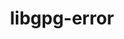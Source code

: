 ---
title: "libgpg-error"
layout: cache
categories: [package, develop]
meta: {"versions": ["1.45", "1.46", "1.47"], "compilers": ["gcc@=11.1.0", "gcc@=11.3.0", "gcc@=7.3.1", "gcc@=7.5.0"], "oss": ["amzn2", "ubuntu18.04", "ubuntu20.04", "ubuntu22.04"], "platforms": ["linux"], "targets": ["aarch64", "neoverse_n1", "ppc64le", "x86_64", "x86_64_v3"], "stacks": ["aws-ahug", "aws-ahug-aarch64", "data-vis-sdk", "e4s", "e4s-power", "radiuss", "root", "tutorial"], "num_specs": 39, "num_specs_by_stack": {"root": 39, "aws-ahug-aarch64": 16, "aws-ahug": 2, "tutorial": 13, "radiuss": 13, "e4s-power": 3, "data-vis-sdk": 2, "e4s": 2}}
spec_details: [{"hash": "i3daz4cjshrmuchddym2wqvlbj5mznbu", "compiler": "gcc@=7.3.1", "versions": ["1.46"], "os": "amzn2", "platform": "linux", "target": "aarch64", "variants": ["build_system=autotools"], "stacks": ["root", "aws-ahug-aarch64"], "size": "-", "tarball": "https://binaries.spack.io/develop/build_cache/linux-amzn2-aarch64/gcc-7.3.1/libgpg-error-1.46/linux-amzn2-aarch64-gcc-7.3.1-libgpg-error-1.46-i3daz4cjshrmuchddym2wqvlbj5mznbu.spack"}, {"hash": "beionb6cxpucvvs2hqkdvxq6itsd2nfe", "compiler": "gcc@=7.3.1", "versions": ["1.47"], "os": "amzn2", "platform": "linux", "target": "aarch64", "variants": ["build_system=autotools"], "stacks": ["root", "aws-ahug-aarch64"], "size": "-", "tarball": "https://binaries.spack.io/develop/build_cache/linux-amzn2-aarch64/gcc-7.3.1/libgpg-error-1.47/linux-amzn2-aarch64-gcc-7.3.1-libgpg-error-1.47-beionb6cxpucvvs2hqkdvxq6itsd2nfe.spack"}, {"hash": "fkzfzw3bizm3xgk3kchaaqwuifoi2mg3", "compiler": "gcc@=7.3.1", "versions": ["1.47"], "os": "amzn2", "platform": "linux", "target": "aarch64", "variants": ["build_system=autotools"], "stacks": ["root", "aws-ahug-aarch64"], "size": "-", "tarball": "https://binaries.spack.io/develop/build_cache/linux-amzn2-aarch64/gcc-7.3.1/libgpg-error-1.47/linux-amzn2-aarch64-gcc-7.3.1-libgpg-error-1.47-fkzfzw3bizm3xgk3kchaaqwuifoi2mg3.spack"}, {"hash": "cle27ndjnnw4xbnnexa6y4xiqqbdzl6h", "compiler": "gcc@=7.3.1", "versions": ["1.47"], "os": "amzn2", "platform": "linux", "target": "aarch64", "variants": ["build_system=autotools"], "stacks": ["root", "aws-ahug-aarch64"], "size": "-", "tarball": "https://binaries.spack.io/develop/build_cache/linux-amzn2-aarch64/gcc-7.3.1/libgpg-error-1.47/linux-amzn2-aarch64-gcc-7.3.1-libgpg-error-1.47-cle27ndjnnw4xbnnexa6y4xiqqbdzl6h.spack"}, {"hash": "kau24lzvhvjhaxixwhczx6sjc3lrym2i", "compiler": "gcc@=7.3.1", "versions": ["1.47"], "os": "amzn2", "platform": "linux", "target": "aarch64", "variants": ["build_system=autotools"], "stacks": ["root", "aws-ahug-aarch64"], "size": "-", "tarball": "https://binaries.spack.io/develop/build_cache/linux-amzn2-aarch64/gcc-7.3.1/libgpg-error-1.47/linux-amzn2-aarch64-gcc-7.3.1-libgpg-error-1.47-kau24lzvhvjhaxixwhczx6sjc3lrym2i.spack"}, {"hash": "cinzj7efzish65jgwrgydcep2534ctit", "compiler": "gcc@=7.3.1", "versions": ["1.47"], "os": "amzn2", "platform": "linux", "target": "aarch64", "variants": ["build_system=autotools"], "stacks": ["root", "aws-ahug-aarch64"], "size": "-", "tarball": "https://binaries.spack.io/develop/build_cache/linux-amzn2-aarch64/gcc-7.3.1/libgpg-error-1.47/linux-amzn2-aarch64-gcc-7.3.1-libgpg-error-1.47-cinzj7efzish65jgwrgydcep2534ctit.spack"}, {"hash": "oa2ou75wo2hoptseoidekq3emvsdqdko", "compiler": "gcc@=7.3.1", "versions": ["1.47"], "os": "amzn2", "platform": "linux", "target": "aarch64", "variants": ["build_system=autotools"], "stacks": ["root", "aws-ahug-aarch64"], "size": "-", "tarball": "https://binaries.spack.io/develop/build_cache/linux-amzn2-aarch64/gcc-7.3.1/libgpg-error-1.47/linux-amzn2-aarch64-gcc-7.3.1-libgpg-error-1.47-oa2ou75wo2hoptseoidekq3emvsdqdko.spack"}, {"hash": "ts3fqsaphwgwwbdmonjbj6pbwe4mmul6", "compiler": "gcc@=7.3.1", "versions": ["1.47"], "os": "amzn2", "platform": "linux", "target": "aarch64", "variants": ["build_system=autotools"], "stacks": ["root", "aws-ahug-aarch64"], "size": "-", "tarball": "https://binaries.spack.io/develop/build_cache/linux-amzn2-aarch64/gcc-7.3.1/libgpg-error-1.47/linux-amzn2-aarch64-gcc-7.3.1-libgpg-error-1.47-ts3fqsaphwgwwbdmonjbj6pbwe4mmul6.spack"}, {"hash": "3avp5hbqr5laycml667utw2unw7r5o5t", "compiler": "gcc@=7.3.1", "versions": ["1.47"], "os": "amzn2", "platform": "linux", "target": "neoverse_n1", "variants": ["build_system=autotools"], "stacks": ["root", "aws-ahug-aarch64"], "size": "-", "tarball": "https://binaries.spack.io/develop/build_cache/linux-amzn2-neoverse_n1/gcc-7.3.1/libgpg-error-1.47/linux-amzn2-neoverse_n1-gcc-7.3.1-libgpg-error-1.47-3avp5hbqr5laycml667utw2unw7r5o5t.spack"}, {"hash": "3yuz5ti5uphta7zon4xfr3r34lubcnow", "compiler": "gcc@=7.3.1", "versions": ["1.47"], "os": "amzn2", "platform": "linux", "target": "neoverse_n1", "variants": ["build_system=autotools"], "stacks": ["root", "aws-ahug-aarch64"], "size": "-", "tarball": "https://binaries.spack.io/develop/build_cache/linux-amzn2-neoverse_n1/gcc-7.3.1/libgpg-error-1.47/linux-amzn2-neoverse_n1-gcc-7.3.1-libgpg-error-1.47-3yuz5ti5uphta7zon4xfr3r34lubcnow.spack"}, {"hash": "bptymslidb2iqlp42uvt5tuetqaappsu", "compiler": "gcc@=7.3.1", "versions": ["1.47"], "os": "amzn2", "platform": "linux", "target": "neoverse_n1", "variants": ["build_system=autotools"], "stacks": ["root", "aws-ahug-aarch64"], "size": "-", "tarball": "https://binaries.spack.io/develop/build_cache/linux-amzn2-neoverse_n1/gcc-7.3.1/libgpg-error-1.47/linux-amzn2-neoverse_n1-gcc-7.3.1-libgpg-error-1.47-bptymslidb2iqlp42uvt5tuetqaappsu.spack"}, {"hash": "qlwoliozjmeqznns7owekfhmytlcmujt", "compiler": "gcc@=7.3.1", "versions": ["1.46"], "os": "amzn2", "platform": "linux", "target": "neoverse_n1", "variants": ["build_system=autotools"], "stacks": ["root", "aws-ahug-aarch64"], "size": "-", "tarball": "https://binaries.spack.io/develop/build_cache/linux-amzn2-neoverse_n1/gcc-7.3.1/libgpg-error-1.46/linux-amzn2-neoverse_n1-gcc-7.3.1-libgpg-error-1.46-qlwoliozjmeqznns7owekfhmytlcmujt.spack"}, {"hash": "4f3abzkv3me65bn2wcvuyxekqmfvw4po", "compiler": "gcc@=7.3.1", "versions": ["1.47"], "os": "amzn2", "platform": "linux", "target": "neoverse_n1", "variants": ["build_system=autotools"], "stacks": ["root", "aws-ahug-aarch64"], "size": "-", "tarball": "https://binaries.spack.io/develop/build_cache/linux-amzn2-neoverse_n1/gcc-7.3.1/libgpg-error-1.47/linux-amzn2-neoverse_n1-gcc-7.3.1-libgpg-error-1.47-4f3abzkv3me65bn2wcvuyxekqmfvw4po.spack"}, {"hash": "afxodvhi7e7vpm22t6urprd56xspcohe", "compiler": "gcc@=7.3.1", "versions": ["1.47"], "os": "amzn2", "platform": "linux", "target": "neoverse_n1", "variants": ["build_system=autotools"], "stacks": ["root", "aws-ahug-aarch64"], "size": "-", "tarball": "https://binaries.spack.io/develop/build_cache/linux-amzn2-neoverse_n1/gcc-7.3.1/libgpg-error-1.47/linux-amzn2-neoverse_n1-gcc-7.3.1-libgpg-error-1.47-afxodvhi7e7vpm22t6urprd56xspcohe.spack"}, {"hash": "nxkupqup2tbngxob5hwdnfumoyrht4br", "compiler": "gcc@=7.3.1", "versions": ["1.47"], "os": "amzn2", "platform": "linux", "target": "neoverse_n1", "variants": ["build_system=autotools"], "stacks": ["root", "aws-ahug-aarch64"], "size": "-", "tarball": "https://binaries.spack.io/develop/build_cache/linux-amzn2-neoverse_n1/gcc-7.3.1/libgpg-error-1.47/linux-amzn2-neoverse_n1-gcc-7.3.1-libgpg-error-1.47-nxkupqup2tbngxob5hwdnfumoyrht4br.spack"}, {"hash": "5vuflg4s4teayntkhsxndgabvuzyu6w2", "compiler": "gcc@=7.3.1", "versions": ["1.47"], "os": "amzn2", "platform": "linux", "target": "neoverse_n1", "variants": ["build_system=autotools"], "stacks": ["root", "aws-ahug-aarch64"], "size": "-", "tarball": "https://binaries.spack.io/develop/build_cache/linux-amzn2-neoverse_n1/gcc-7.3.1/libgpg-error-1.47/linux-amzn2-neoverse_n1-gcc-7.3.1-libgpg-error-1.47-5vuflg4s4teayntkhsxndgabvuzyu6w2.spack"}, {"hash": "md2bhrxdepqwxk25jgwnf6p75s2pq4we", "compiler": "gcc@=7.3.1", "versions": ["1.47"], "os": "amzn2", "platform": "linux", "target": "x86_64_v3", "variants": ["build_system=autotools"], "stacks": ["root", "aws-ahug"], "size": "-", "tarball": "https://binaries.spack.io/develop/build_cache/linux-amzn2-x86_64_v3/gcc-7.3.1/libgpg-error-1.47/linux-amzn2-x86_64_v3-gcc-7.3.1-libgpg-error-1.47-md2bhrxdepqwxk25jgwnf6p75s2pq4we.spack"}, {"hash": "zlqvzlouqgv4xoucx7qw2bsrcs6zx7sn", "compiler": "gcc@=7.3.1", "versions": ["1.47"], "os": "amzn2", "platform": "linux", "target": "x86_64_v3", "variants": ["build_system=autotools"], "stacks": ["root", "aws-ahug"], "size": "-", "tarball": "https://binaries.spack.io/develop/build_cache/linux-amzn2-x86_64_v3/gcc-7.3.1/libgpg-error-1.47/linux-amzn2-x86_64_v3-gcc-7.3.1-libgpg-error-1.47-zlqvzlouqgv4xoucx7qw2bsrcs6zx7sn.spack"}, {"hash": "nce4rmvtew3q6in3cp4ark3igd6gxxwu", "compiler": "gcc@=7.5.0", "versions": ["1.46"], "os": "ubuntu18.04", "platform": "linux", "target": "x86_64", "variants": ["build_system=autotools"], "stacks": ["root", "tutorial", "radiuss"], "size": "-", "tarball": "https://binaries.spack.io/develop/build_cache/linux-ubuntu18.04-x86_64/gcc-7.5.0/libgpg-error-1.46/linux-ubuntu18.04-x86_64-gcc-7.5.0-libgpg-error-1.46-nce4rmvtew3q6in3cp4ark3igd6gxxwu.spack"}, {"hash": "rbq4ypllcmdfpjurh3mjpxno2ojqwrnd", "compiler": "gcc@=7.5.0", "versions": ["1.45"], "os": "ubuntu18.04", "platform": "linux", "target": "x86_64", "variants": [], "stacks": ["root", "tutorial", "radiuss"], "size": "-", "tarball": "https://binaries.spack.io/develop/build_cache/linux-ubuntu18.04-x86_64/gcc-7.5.0/libgpg-error-1.45/linux-ubuntu18.04-x86_64-gcc-7.5.0-libgpg-error-1.45-rbq4ypllcmdfpjurh3mjpxno2ojqwrnd.spack"}, {"hash": "g4r2mzuui6difvyucmytsikntlc3bupz", "compiler": "gcc@=7.5.0", "versions": ["1.46"], "os": "ubuntu18.04", "platform": "linux", "target": "x86_64", "variants": ["build_system=autotools"], "stacks": ["root", "tutorial", "radiuss"], "size": "-", "tarball": "https://binaries.spack.io/develop/build_cache/linux-ubuntu18.04-x86_64/gcc-7.5.0/libgpg-error-1.46/linux-ubuntu18.04-x86_64-gcc-7.5.0-libgpg-error-1.46-g4r2mzuui6difvyucmytsikntlc3bupz.spack"}, {"hash": "rckn7mc4ilfaotlgpzyn54teercfi4bc", "compiler": "gcc@=7.5.0", "versions": ["1.46"], "os": "ubuntu18.04", "platform": "linux", "target": "x86_64", "variants": ["build_system=autotools"], "stacks": ["root", "tutorial", "radiuss"], "size": "-", "tarball": "https://binaries.spack.io/develop/build_cache/linux-ubuntu18.04-x86_64/gcc-7.5.0/libgpg-error-1.46/linux-ubuntu18.04-x86_64-gcc-7.5.0-libgpg-error-1.46-rckn7mc4ilfaotlgpzyn54teercfi4bc.spack"}, {"hash": "csdnnwo5xlm7kwnflx7uiihf2u7ol6fy", "compiler": "gcc@=7.5.0", "versions": ["1.45"], "os": "ubuntu18.04", "platform": "linux", "target": "x86_64", "variants": [], "stacks": ["root", "tutorial", "radiuss"], "size": "-", "tarball": "https://binaries.spack.io/develop/build_cache/linux-ubuntu18.04-x86_64/gcc-7.5.0/libgpg-error-1.45/linux-ubuntu18.04-x86_64-gcc-7.5.0-libgpg-error-1.45-csdnnwo5xlm7kwnflx7uiihf2u7ol6fy.spack"}, {"hash": "d54vk7f6f3zzy6md7ht2dohbugl5syyz", "compiler": "gcc@=7.5.0", "versions": ["1.45"], "os": "ubuntu18.04", "platform": "linux", "target": "x86_64", "variants": [], "stacks": ["root", "tutorial", "radiuss"], "size": "-", "tarball": "https://binaries.spack.io/develop/build_cache/linux-ubuntu18.04-x86_64/gcc-7.5.0/libgpg-error-1.45/linux-ubuntu18.04-x86_64-gcc-7.5.0-libgpg-error-1.45-d54vk7f6f3zzy6md7ht2dohbugl5syyz.spack"}, {"hash": "qf3hvzqpbtxihj54du7ebcj7s74sdzwc", "compiler": "gcc@=7.5.0", "versions": ["1.46"], "os": "ubuntu18.04", "platform": "linux", "target": "x86_64", "variants": ["build_system=autotools"], "stacks": ["root", "tutorial", "radiuss"], "size": "-", "tarball": "https://binaries.spack.io/develop/build_cache/linux-ubuntu18.04-x86_64/gcc-7.5.0/libgpg-error-1.46/linux-ubuntu18.04-x86_64-gcc-7.5.0-libgpg-error-1.46-qf3hvzqpbtxihj54du7ebcj7s74sdzwc.spack"}, {"hash": "risydei75vj3ulhxwx4l7ozvxnnzg7z6", "compiler": "gcc@=7.5.0", "versions": ["1.46"], "os": "ubuntu18.04", "platform": "linux", "target": "x86_64_v3", "variants": ["build_system=autotools"], "stacks": ["root", "tutorial", "radiuss"], "size": "-", "tarball": "https://binaries.spack.io/develop/build_cache/linux-ubuntu18.04-x86_64_v3/gcc-7.5.0/libgpg-error-1.46/linux-ubuntu18.04-x86_64_v3-gcc-7.5.0-libgpg-error-1.46-risydei75vj3ulhxwx4l7ozvxnnzg7z6.spack"}, {"hash": "deaajjvzrkcnsphazcuzwuspwsufcup2", "compiler": "gcc@=7.5.0", "versions": ["1.46"], "os": "ubuntu18.04", "platform": "linux", "target": "x86_64_v3", "variants": ["build_system=autotools"], "stacks": ["root", "tutorial", "radiuss"], "size": "-", "tarball": "https://binaries.spack.io/develop/build_cache/linux-ubuntu18.04-x86_64_v3/gcc-7.5.0/libgpg-error-1.46/linux-ubuntu18.04-x86_64_v3-gcc-7.5.0-libgpg-error-1.46-deaajjvzrkcnsphazcuzwuspwsufcup2.spack"}, {"hash": "qymolspmfr64ssn4p265kgp7e5frwyon", "compiler": "gcc@=7.5.0", "versions": ["1.47"], "os": "ubuntu18.04", "platform": "linux", "target": "x86_64_v3", "variants": ["build_system=autotools"], "stacks": ["root", "radiuss"], "size": "-", "tarball": "https://binaries.spack.io/develop/build_cache/linux-ubuntu18.04-x86_64_v3/gcc-7.5.0/libgpg-error-1.47/linux-ubuntu18.04-x86_64_v3-gcc-7.5.0-libgpg-error-1.47-qymolspmfr64ssn4p265kgp7e5frwyon.spack"}, {"hash": "egzuac44givphmxsvzaiqujah5e7egdy", "compiler": "gcc@=7.5.0", "versions": ["1.47"], "os": "ubuntu18.04", "platform": "linux", "target": "x86_64_v3", "variants": ["build_system=autotools"], "stacks": ["root", "tutorial", "radiuss"], "size": "-", "tarball": "https://binaries.spack.io/develop/build_cache/linux-ubuntu18.04-x86_64_v3/gcc-7.5.0/libgpg-error-1.47/linux-ubuntu18.04-x86_64_v3-gcc-7.5.0-libgpg-error-1.47-egzuac44givphmxsvzaiqujah5e7egdy.spack"}, {"hash": "casy6fvgvmgvow6pqhkz4jvqvc7qoxk4", "compiler": "gcc@=7.5.0", "versions": ["1.46"], "os": "ubuntu18.04", "platform": "linux", "target": "x86_64_v3", "variants": ["build_system=autotools"], "stacks": ["root", "tutorial", "radiuss"], "size": "-", "tarball": "https://binaries.spack.io/develop/build_cache/linux-ubuntu18.04-x86_64_v3/gcc-7.5.0/libgpg-error-1.46/linux-ubuntu18.04-x86_64_v3-gcc-7.5.0-libgpg-error-1.46-casy6fvgvmgvow6pqhkz4jvqvc7qoxk4.spack"}, {"hash": "tc6sdpelghjdpjhahtqzyf2nzmhwlpfo", "compiler": "gcc@=7.5.0", "versions": ["1.47"], "os": "ubuntu18.04", "platform": "linux", "target": "x86_64_v3", "variants": ["build_system=autotools"], "stacks": ["root", "tutorial", "radiuss"], "size": "-", "tarball": "https://binaries.spack.io/develop/build_cache/linux-ubuntu18.04-x86_64_v3/gcc-7.5.0/libgpg-error-1.47/linux-ubuntu18.04-x86_64_v3-gcc-7.5.0-libgpg-error-1.47-tc6sdpelghjdpjhahtqzyf2nzmhwlpfo.spack"}, {"hash": "qlnoszlkib3vueg5ed4nbnesxykcdjod", "compiler": "gcc@=11.1.0", "versions": ["1.47"], "os": "ubuntu20.04", "platform": "linux", "target": "ppc64le", "variants": ["build_system=autotools"], "stacks": ["root", "e4s-power"], "size": "-", "tarball": "https://binaries.spack.io/develop/build_cache/linux-ubuntu20.04-ppc64le/gcc-11.1.0/libgpg-error-1.47/linux-ubuntu20.04-ppc64le-gcc-11.1.0-libgpg-error-1.47-qlnoszlkib3vueg5ed4nbnesxykcdjod.spack"}, {"hash": "ojox5c7tw2ljk2msq2leh3wowgxqhnza", "compiler": "gcc@=11.1.0", "versions": ["1.47"], "os": "ubuntu20.04", "platform": "linux", "target": "ppc64le", "variants": ["build_system=autotools"], "stacks": ["root", "e4s-power"], "size": "-", "tarball": "https://binaries.spack.io/develop/build_cache/linux-ubuntu20.04-ppc64le/gcc-11.1.0/libgpg-error-1.47/linux-ubuntu20.04-ppc64le-gcc-11.1.0-libgpg-error-1.47-ojox5c7tw2ljk2msq2leh3wowgxqhnza.spack"}, {"hash": "ejgn3m5gmc7qnbe64jeqrqbpa3lhdtop", "compiler": "gcc@=11.1.0", "versions": ["1.47"], "os": "ubuntu20.04", "platform": "linux", "target": "ppc64le", "variants": ["build_system=autotools"], "stacks": ["root", "e4s-power"], "size": "-", "tarball": "https://binaries.spack.io/develop/build_cache/linux-ubuntu20.04-ppc64le/gcc-11.1.0/libgpg-error-1.47/linux-ubuntu20.04-ppc64le-gcc-11.1.0-libgpg-error-1.47-ejgn3m5gmc7qnbe64jeqrqbpa3lhdtop.spack"}, {"hash": "k6jc47lwxsddij6iaob6l3u3ew45mohf", "compiler": "gcc@=11.1.0", "versions": ["1.47"], "os": "ubuntu20.04", "platform": "linux", "target": "x86_64_v3", "variants": ["build_system=autotools"], "stacks": ["root", "data-vis-sdk"], "size": "-", "tarball": "https://binaries.spack.io/develop/build_cache/linux-ubuntu20.04-x86_64_v3/gcc-11.1.0/libgpg-error-1.47/linux-ubuntu20.04-x86_64_v3-gcc-11.1.0-libgpg-error-1.47-k6jc47lwxsddij6iaob6l3u3ew45mohf.spack"}, {"hash": "cydisurngthgt6eyax7zessl3ashtkpz", "compiler": "gcc@=11.1.0", "versions": ["1.47"], "os": "ubuntu20.04", "platform": "linux", "target": "x86_64_v3", "variants": ["build_system=autotools"], "stacks": ["root", "data-vis-sdk"], "size": "-", "tarball": "https://binaries.spack.io/develop/build_cache/linux-ubuntu20.04-x86_64_v3/gcc-11.1.0/libgpg-error-1.47/linux-ubuntu20.04-x86_64_v3-gcc-11.1.0-libgpg-error-1.47-cydisurngthgt6eyax7zessl3ashtkpz.spack"}, {"hash": "iu24bxlyiqhz4td4yejdgn5bq6pbpnnl", "compiler": "gcc@=11.1.0", "versions": ["1.47"], "os": "ubuntu20.04", "platform": "linux", "target": "x86_64_v3", "variants": ["build_system=autotools"], "stacks": ["root", "e4s"], "size": "-", "tarball": "https://binaries.spack.io/develop/build_cache/linux-ubuntu20.04-x86_64_v3/gcc-11.1.0/libgpg-error-1.47/linux-ubuntu20.04-x86_64_v3-gcc-11.1.0-libgpg-error-1.47-iu24bxlyiqhz4td4yejdgn5bq6pbpnnl.spack"}, {"hash": "x4cghyfdugmrjftcbhq5farhz6itxbiv", "compiler": "gcc@=11.1.0", "versions": ["1.47"], "os": "ubuntu20.04", "platform": "linux", "target": "x86_64_v3", "variants": ["build_system=autotools"], "stacks": ["root", "e4s"], "size": "-", "tarball": "https://binaries.spack.io/develop/build_cache/linux-ubuntu20.04-x86_64_v3/gcc-11.1.0/libgpg-error-1.47/linux-ubuntu20.04-x86_64_v3-gcc-11.1.0-libgpg-error-1.47-x4cghyfdugmrjftcbhq5farhz6itxbiv.spack"}, {"hash": "cvq2wyudpbaon54xzkaucjymdsutdxv5", "compiler": "gcc@=11.3.0", "versions": ["1.47"], "os": "ubuntu22.04", "platform": "linux", "target": "x86_64_v3", "variants": ["build_system=autotools"], "stacks": ["root", "tutorial"], "size": "-", "tarball": "https://binaries.spack.io/develop/build_cache/linux-ubuntu22.04-x86_64_v3/gcc-11.3.0/libgpg-error-1.47/linux-ubuntu22.04-x86_64_v3-gcc-11.3.0-libgpg-error-1.47-cvq2wyudpbaon54xzkaucjymdsutdxv5.spack"}]
---